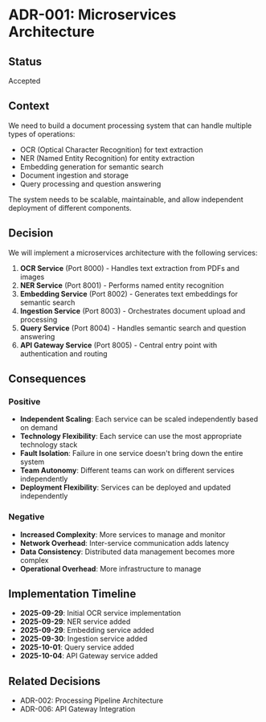# ADR-001: Microservices Architecture

## Status
Accepted

## Context
We need to build a document processing system that can handle multiple types of operations:
- OCR (Optical Character Recognition) for text extraction
- NER (Named Entity Recognition) for entity extraction
- Embedding generation for semantic search
- Document ingestion and storage
- Query processing and question answering

The system needs to be scalable, maintainable, and allow independent deployment of different components.

## Decision
We will implement a microservices architecture with the following services:

1. **OCR Service** (Port 8000) - Handles text extraction from PDFs and images
2. **NER Service** (Port 8001) - Performs named entity recognition
3. **Embedding Service** (Port 8002) - Generates text embeddings for semantic search
4. **Ingestion Service** (Port 8003) - Orchestrates document upload and processing
5. **Query Service** (Port 8004) - Handles semantic search and question answering
6. **API Gateway Service** (Port 8005) - Central entry point with authentication and routing

## Consequences

### Positive
- **Independent Scaling**: Each service can be scaled independently based on demand
- **Technology Flexibility**: Each service can use the most appropriate technology stack
- **Fault Isolation**: Failure in one service doesn't bring down the entire system
- **Team Autonomy**: Different teams can work on different services independently
- **Deployment Flexibility**: Services can be deployed and updated independently

### Negative
- **Increased Complexity**: More services to manage and monitor
- **Network Overhead**: Inter-service communication adds latency
- **Data Consistency**: Distributed data management becomes more complex
- **Operational Overhead**: More infrastructure to manage

## Implementation Timeline
- **2025-09-29**: Initial OCR service implementation
- **2025-09-29**: NER service added
- **2025-09-29**: Embedding service added
- **2025-09-30**: Ingestion service added
- **2025-10-01**: Query service added
- **2025-10-04**: API Gateway service added

## Related Decisions
- ADR-002: Processing Pipeline Architecture
- ADR-006: API Gateway Integration
